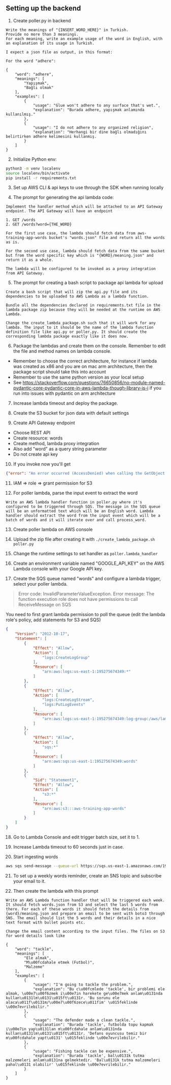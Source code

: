 ## Setting up the backend

1. Create poller.py in backend

```
Write the meanings of "{INSERT_WORD_HERE}" in Turkish.
Provide no more than 3 meanings.
For each meaning, write an example usage of the word in English, with an explanation of its usage in Turkish.

I expect a json file as output, in this format:

For the word "adhere":

{
    "word": "adhere",
    "meanings": [
        "Yapışmak",
        "Bağlı olmak"
    ],
    "examples": [
        {
            "usage": "Glue won't adhere to any surface that's wet.",
            "explanation": "Burada adhere, yapışmak anlamında kullanılmış."
        },
        {
            "usage": "I do not adhere to any organized religion",
            "explanation": "Herhangi bir dine bağlı olmadığını belirtirken adhere kelimesini kullanmış.
        }
    ]
}
```

2. Initialize Python env:

```bash
python3 -m venv localenv
source localenv/bin/activate
pip install -r requirements.txt
```

3. Set up AWS CLI & api keys to use through the SDK when running locally

4. The prompt for generating the api lambda code:

```
Implement the handler method which will be attached to an API Gateway endpoint. The API Gateway will have an endpoint

1. GET /words
2. GET /words?word={THE_WORD}

For the first use case, the lambda should fetch data from aws-training-app-words bucket's "words.json" file and return all the words as is.

For the second use case, lambda should fetch data from the same bucket but from the word specific key which is "{WORD}/meaning.json" and return it as a whole.

The lambda will be configured to be invoked as a proxy integration from API Gateway.
```

5. The prompt for creating a bash script to package api lambda for upload

```
Create a bash script that will zip the api.py file and its dependencies to be uploaded to AWS Lambda as a lambda function.

Bundle all the dependencies declared in requirements.txt file in the lambda package zip because they will be needed at the runtime on AWS Lambda.

Change the create_lambda_package.sh such that it will work for any lambda. The input to it should be the name of the lambda function definition file like api.py or poller.py. It should create the corresponding lambda package exactly like it does now.
```

6. Package the lambdas and create them on the console. Remember to edit the file and method names on lambda console.

* Remember to choose the correct architecture, for instance if lambda was created as x86 and you are on mac arm architecture, then the package script should take this into account
* Remember to use the same python version as your local setup
* See https://stackoverflow.com/questions/76650856/no-module-named-pydantic-core-pydantic-core-in-aws-lambda-though-library-is-i if you run into issues with pydantic on arm architecture

7. Increase lambda timeout and deploy the package.

8. Create the S3 bucket for json data with default settings

9. Create API Gateway endpoint

* Choose REST API
* Create resource: words
* Create method, lambda proxy integration
* Also add "word" as a query string parameter
* Do not create api key

10. If you invoke now you'll get 

```json
{"error": "An error occurred (AccessDenied) when calling the GetObject operation: User: arn:aws:sts::195275674349:assumed-role/api-role-0rb94tto/api is not authorized to perform: s3:GetObject on resource: \"arn:aws:s3:::aws-training-app-words/words.json\" because no identity-based policy allows the s3:GetObject action"}
```

11. IAM => role => grant permission for S3

12. For poller lambda, parse the input event to extract the word

```
Write an AWS lambda handler function in poller.py where it's configured to be triggered through SQS. The message in the SQS queue will be an unformatted text which will be an English word. Lambda handler should extract the word from the input event which will be a batch of words and it will iterate over and call process_word.
```

13. Create poller lambda on AWS console

14. Upload the zip file after creating it with `./create_lambda_package.sh poller.py`

15. Change the runtime settings to set handler as `poller.lambda_handler`

16. Create an environment variable named "GOOGLE_API_KEY" on the AWS Lambda console with your Google API key.

17. Create the SQS queue named "words" and configure a lambda trigger, select your poller lambda.

> Error code: InvalidParameterValueException. Error message: The function execution role does not have permissions to call ReceiveMessage on SQS

You need to first grant lambda permission to poll the queue (edit the lambda role's policy, add statements for S3 and SQS)

```json
{
    "Version": "2012-10-17",
    "Statement": [
        {
            "Effect": "Allow",
            "Action": [
                "logs:CreateLogGroup"
            ],
            "Resource": [
                "arn:aws:logs:us-east-1:195275674349:*"
            ]
        },
        {
            "Effect": "Allow",
            "Action": [
                "logs:CreateLogStream",
                "logs:PutLogEvents"
            ],
            "Resource": [
                "arn:aws:logs:us-east-1:195275674349:log-group:/aws/lambda/poller:*"
            ]
        },
        {
            "Effect": "Allow",
            "Action": [
                "sqs:*"
            ],
            "Resource": [
                "arn:aws:sqs:us-east-1:195275674349:words"
            ]
        },
        {
            "Sid": "Statement1",
            "Effect": "Allow",
            "Action": [
                "s3:*"
            ],
            "Resource": [
                "arn:aws:s3:::aws-training-app-words"
            ]
        }
    ]
}
```

18. Go to Lambda Console and edit trigger batch size, set it to 1.

19. Increase Lambda timeout to 60 seconds just in case.

20. Start ingesting words

```bash
aws sqs send-message --queue-url https://sqs.us-east-1.amazonaws.com/195275674349/words --message-body "purpose"
```

21. To set up a weekly words reminder, create an SNS topic and subscribe your email to it.

22. Then create the lambda with this prompt

```
Write an AWS Lambda function handler that will be triggered each week. It should fetch words.json from S3 and select the last 5 words from there. For each of these words it should fetch the details from {word}/meaning.json and prepare an email to be sent with boto3 through SNS. The email should list the 5 words and their details in a nice text format with bullet points etc.

Change the email content according to the input files. The files on S3 for word details look like

{
    "word": "tackle",
    "meanings": [
        "Ele almak",
        "M\u00fcdahale etmek (Futbol)",
        "Malzeme"
    ],
    "examples": [
        {
            "usage": "I'm going to tackle the problem.",
            "explanation": "Bu c\u00fcmlede 'tackle', bir problemi ele almak, \u00e7\u00f6zmek i\u00e7in harekete ge\u00e7mek anlam\u0131nda kullan\u0131lm\u0131\u015ft\u0131r. 'Bu sorunu ele alaca\u011f\u0131m/\u00e7\u00f6zece\u011fim' \u015feklinde \u00e7evrilebilir."
        },
        {
            "usage": "The defender made a clean tackle.",
            "explanation": "Burada 'tackle', futbolda topu kapmak i\u00e7in yap\u0131lan m\u00fcdahale anlam\u0131nda kullan\u0131lm\u0131\u015ft\u0131r. 'Defans oyuncusu temiz bir m\u00fcdahale yapt\u0131' \u015feklinde \u00e7evrilebilir."
        },
        {
            "usage": "Fishing tackle can be expensive.",
            "explanation": "Burada 'tackle', bal\u0131k tutma malzemeleri anlam\u0131na gelmektedir. 'Bal\u0131k tutma malzemeleri pahal\u0131 olabilir' \u015feklinde \u00e7evrilebilir."
        }
    ]
}
```
